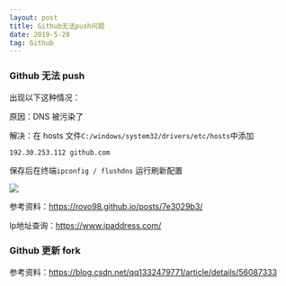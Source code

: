 ```yaml
---
layout: post
title: Github无法push问题
date: 2019-5-20
tag: Github
---
```




### Github 无法 push  

出现以下这种情况：

原因：DNS 被污染了

解决：在 hosts 文件`C:/windows/system32/drivers/etc/hosts`中添加 

```
192.30.253.112 github.com
```

保存后在终端`ipconfig / flushdns` 运行刷新配置

![](https://ws1.sinaimg.cn/large/acbcfa39ly1g381h1c4k6j20re0i6wgr.jpg)

参考资料：https://rovo98.github.io/posts/7e3029b3/

Ip地址查询：https://www.ipaddress.com/

### Github 更新 fork

参考资料：https://blog.csdn.net/qq1332479771/article/details/56087333